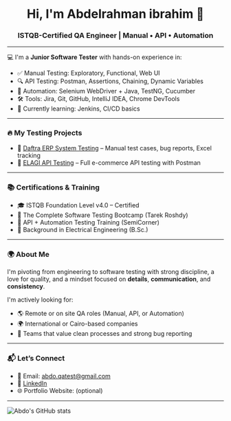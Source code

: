 <h1 align="center">Hi, I'm Abdelrahman ibrahim 👋</h1>
<h3 align="center">ISTQB-Certified QA Engineer | Manual • API • Automation</h3>

---

💻 I'm a **Junior Software Tester** with hands-on experience in:

- ✅ Manual Testing: Exploratory, Functional, Web UI
- 🔍 API Testing: Postman, Assertions, Chaining, Dynamic Variables
- 🤖 Automation: Selenium WebDriver + Java, TestNG, Cucumber
- 🛠 Tools: Jira, Git, GitHub, IntelliJ IDEA, Chrome DevTools
- 🧠 Currently learning: Jenkins, CI/CD basics

---

### 🔥 My Testing Projects

- 📌 [Daftra ERP System Testing](https://github.com/abdelrahmanahmedd1998/Daftra-ERP-) – Manual test cases, bug reports, Excel tracking
- 📌 [ELAGI API Testing](https://github.com/abdelrahmanahmedd1998/Elagi-API-testing) – Full e-commerce API testing with Postman

---

### 📚 Certifications & Training

- 🎓 ISTQB Foundation Level v4.0 – Certified  
- 🧪 The Complete Software Testing Bootcamp (Tarek Roshdy)  
- 🧰 API + Automation Testing Training (SemiCorner)  
- 📗 Background in Electrical Engineering (B.Sc.)

---

### 🌍 About Me

I'm pivoting from engineering to software testing with strong discipline, a love for quality, and a mindset focused on **details**, **communication**, and **consistency**.

I'm actively looking for:
- 🌎 Remote or on site QA roles (Manual, API, or Automation)
- 🌍 International or Cairo-based companies
- 🤝 Teams that value clean processes and strong bug reporting

---

### 📬 Let’s Connect

- 📧 Email: abdo.qatest@gmail.com  
- 🔗 [LinkedIn](https://www.linkedin.com/in/your-link-here)  
- 🌐 Portfolio Website: (optional)

---

![Abdo's GitHub stats](https://github-readme-stats.vercel.app/api?username=abdelrahmanahmedd1998&show_icons=true&theme=tokyonight&hide_title=true)

